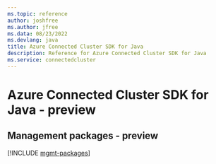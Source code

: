 ```yaml
---
ms.topic: reference
author: joshfree
ms.author: jfree
ms.data: 08/23/2022
ms.devlang: java
title: Azure Connected Cluster SDK for Java
description: Reference for Azure Connected Cluster SDK for Java
ms.service: connectedcluster
---
```

# Azure Connected Cluster SDK for Java - preview

## Management packages - preview
[!INCLUDE [mgmt-packages](connected-cluster-mgmt-index.md)]